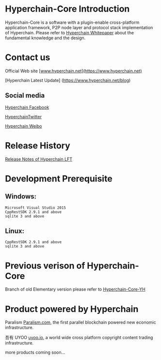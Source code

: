 # Hyperchain-Core Introduction
Hyperchain-Core is a software with a plugin-enable cross-platform application framework, P2P node layer and protocol stack implementation of Hyperchain. Please refer to [Hyperchain Whitepaper](https://www.hyperchain.net/blog/archives/940) about the fundamental knowledge and the design.

# Contact us
Official Web site [www.hyperchain.net](https://www.hyperchain.net)

[Hyperchain Latest Update] (https://www.hyperchain.net/blog)

## Social media
[Hyperchain Facebook](https://www.facebook.com/Hyper-Block-Chain-1601553016543512/?ref=aymt_homepage_panel)

[HyperchainTwitter](https://twitter.com/DevHyperchain)

[Hyperchain Weibo](https://www.weibo.com/u/6234080220)

# Release History 
[Release Notes of Hyperchain LFT](https://github.com/HyperBlockChain/Hyperchain-Core/blob/master/ReleaseNotes.md)

# Development Prerequisite 
## Windows: 
    Microsoft Visual Studio 2015
    CppRestSDK 2.9.1 and above
    sqlite 3 and above
## Linux:
    CppRestSDK 2.9.1 and above
    sqlite 3 and above

# Previous verison of Hyperchain-Core  
Branch of old Elementary version please refer to [Hyperchain-Core-YH](https://github.com/HyperBlockChain/Hyperchain-Core-YH)

# Product powered by Hyperchain
Paralism [Paralism.com](https://www.paralism.com), the first parallel blockchain powered new economic infrastructure.

吾有 UYOO [uyoo.io](https://www.uyoo.io "Uyoo Homepage"), a world wide cross platform copyright content trading infrastructure.

more products coming soon...



